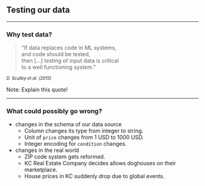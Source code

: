 ## Testing our data

---

### Why test data?

> &ldquo;If data replaces code in ML systems,<br/>
> and code should be tested,<br/>
> then [&hellip;] testing of input data is critical<br/>
> to a well functioning system.&rdquo;

<cite style="font-size:0.8em">D. Sculley et al. (2015)</cite>

Note: Explain this quote!

---

### What could possibly go wrong?

- changes in the schema of our data source
  - Column changes its type from integer to string.
  - Unit of `price` changes from 1 USD to 1000 USD.
  - Integer encoding for `condition` changes.
- changes in the real world
  - ZIP code system gets reformed.
  - KC Real Estate Company decides allows doghouses on their marketplace.
  - House prices in KC suddenly drop due to global events.
